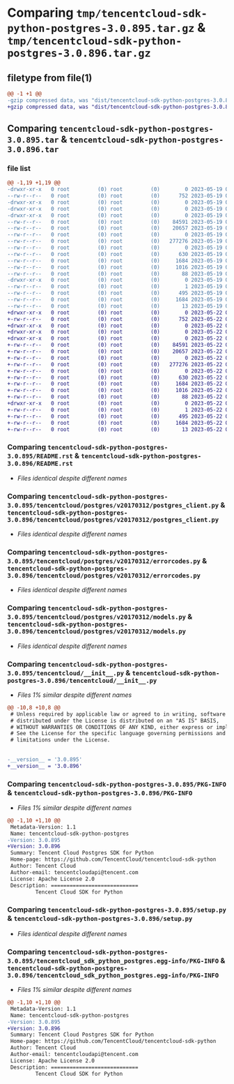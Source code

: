 # Comparing `tmp/tencentcloud-sdk-python-postgres-3.0.895.tar.gz` & `tmp/tencentcloud-sdk-python-postgres-3.0.896.tar.gz`

## filetype from file(1)

```diff
@@ -1 +1 @@
-gzip compressed data, was "dist/tencentcloud-sdk-python-postgres-3.0.895.tar", last modified: Fri May 19 02:57:12 2023, max compression
+gzip compressed data, was "dist/tencentcloud-sdk-python-postgres-3.0.896.tar", last modified: Mon May 22 00:29:27 2023, max compression
```

## Comparing `tencentcloud-sdk-python-postgres-3.0.895.tar` & `tencentcloud-sdk-python-postgres-3.0.896.tar`

### file list

```diff
@@ -1,19 +1,19 @@
-drwxr-xr-x   0 root         (0) root         (0)        0 2023-05-19 02:57:12.000000 tencentcloud-sdk-python-postgres-3.0.895/
--rw-r--r--   0 root         (0) root         (0)      752 2023-05-19 02:57:12.000000 tencentcloud-sdk-python-postgres-3.0.895/README.rst
-drwxr-xr-x   0 root         (0) root         (0)        0 2023-05-19 02:57:12.000000 tencentcloud-sdk-python-postgres-3.0.895/tencentcloud/
-drwxr-xr-x   0 root         (0) root         (0)        0 2023-05-19 02:57:12.000000 tencentcloud-sdk-python-postgres-3.0.895/tencentcloud/postgres/
-drwxr-xr-x   0 root         (0) root         (0)        0 2023-05-19 02:57:12.000000 tencentcloud-sdk-python-postgres-3.0.895/tencentcloud/postgres/v20170312/
--rw-r--r--   0 root         (0) root         (0)    84591 2023-05-19 02:57:12.000000 tencentcloud-sdk-python-postgres-3.0.895/tencentcloud/postgres/v20170312/postgres_client.py
--rw-r--r--   0 root         (0) root         (0)    20657 2023-05-19 02:57:12.000000 tencentcloud-sdk-python-postgres-3.0.895/tencentcloud/postgres/v20170312/errorcodes.py
--rw-r--r--   0 root         (0) root         (0)        0 2023-05-19 02:57:12.000000 tencentcloud-sdk-python-postgres-3.0.895/tencentcloud/postgres/v20170312/__init__.py
--rw-r--r--   0 root         (0) root         (0)   277276 2023-05-19 02:57:12.000000 tencentcloud-sdk-python-postgres-3.0.895/tencentcloud/postgres/v20170312/models.py
--rw-r--r--   0 root         (0) root         (0)        0 2023-05-19 02:57:12.000000 tencentcloud-sdk-python-postgres-3.0.895/tencentcloud/postgres/__init__.py
--rw-r--r--   0 root         (0) root         (0)      630 2023-05-19 02:57:12.000000 tencentcloud-sdk-python-postgres-3.0.895/tencentcloud/__init__.py
--rw-r--r--   0 root         (0) root         (0)     1684 2023-05-19 02:57:12.000000 tencentcloud-sdk-python-postgres-3.0.895/PKG-INFO
--rw-r--r--   0 root         (0) root         (0)     1016 2023-05-19 02:57:12.000000 tencentcloud-sdk-python-postgres-3.0.895/setup.py
--rw-r--r--   0 root         (0) root         (0)       88 2023-05-19 02:57:12.000000 tencentcloud-sdk-python-postgres-3.0.895/setup.cfg
-drwxr-xr-x   0 root         (0) root         (0)        0 2023-05-19 02:57:12.000000 tencentcloud-sdk-python-postgres-3.0.895/tencentcloud_sdk_python_postgres.egg-info/
--rw-r--r--   0 root         (0) root         (0)        1 2023-05-19 02:57:12.000000 tencentcloud-sdk-python-postgres-3.0.895/tencentcloud_sdk_python_postgres.egg-info/dependency_links.txt
--rw-r--r--   0 root         (0) root         (0)      495 2023-05-19 02:57:12.000000 tencentcloud-sdk-python-postgres-3.0.895/tencentcloud_sdk_python_postgres.egg-info/SOURCES.txt
--rw-r--r--   0 root         (0) root         (0)     1684 2023-05-19 02:57:12.000000 tencentcloud-sdk-python-postgres-3.0.895/tencentcloud_sdk_python_postgres.egg-info/PKG-INFO
--rw-r--r--   0 root         (0) root         (0)       13 2023-05-19 02:57:12.000000 tencentcloud-sdk-python-postgres-3.0.895/tencentcloud_sdk_python_postgres.egg-info/top_level.txt
+drwxr-xr-x   0 root         (0) root         (0)        0 2023-05-22 00:29:27.000000 tencentcloud-sdk-python-postgres-3.0.896/
+-rw-r--r--   0 root         (0) root         (0)      752 2023-05-22 00:29:26.000000 tencentcloud-sdk-python-postgres-3.0.896/README.rst
+drwxr-xr-x   0 root         (0) root         (0)        0 2023-05-22 00:29:27.000000 tencentcloud-sdk-python-postgres-3.0.896/tencentcloud/
+drwxr-xr-x   0 root         (0) root         (0)        0 2023-05-22 00:29:27.000000 tencentcloud-sdk-python-postgres-3.0.896/tencentcloud/postgres/
+drwxr-xr-x   0 root         (0) root         (0)        0 2023-05-22 00:29:27.000000 tencentcloud-sdk-python-postgres-3.0.896/tencentcloud/postgres/v20170312/
+-rw-r--r--   0 root         (0) root         (0)    84591 2023-05-22 00:29:26.000000 tencentcloud-sdk-python-postgres-3.0.896/tencentcloud/postgres/v20170312/postgres_client.py
+-rw-r--r--   0 root         (0) root         (0)    20657 2023-05-22 00:29:26.000000 tencentcloud-sdk-python-postgres-3.0.896/tencentcloud/postgres/v20170312/errorcodes.py
+-rw-r--r--   0 root         (0) root         (0)        0 2023-05-22 00:29:26.000000 tencentcloud-sdk-python-postgres-3.0.896/tencentcloud/postgres/v20170312/__init__.py
+-rw-r--r--   0 root         (0) root         (0)   277276 2023-05-22 00:29:26.000000 tencentcloud-sdk-python-postgres-3.0.896/tencentcloud/postgres/v20170312/models.py
+-rw-r--r--   0 root         (0) root         (0)        0 2023-05-22 00:29:26.000000 tencentcloud-sdk-python-postgres-3.0.896/tencentcloud/postgres/__init__.py
+-rw-r--r--   0 root         (0) root         (0)      630 2023-05-22 00:29:26.000000 tencentcloud-sdk-python-postgres-3.0.896/tencentcloud/__init__.py
+-rw-r--r--   0 root         (0) root         (0)     1684 2023-05-22 00:29:27.000000 tencentcloud-sdk-python-postgres-3.0.896/PKG-INFO
+-rw-r--r--   0 root         (0) root         (0)     1016 2023-05-22 00:29:26.000000 tencentcloud-sdk-python-postgres-3.0.896/setup.py
+-rw-r--r--   0 root         (0) root         (0)       88 2023-05-22 00:29:27.000000 tencentcloud-sdk-python-postgres-3.0.896/setup.cfg
+drwxr-xr-x   0 root         (0) root         (0)        0 2023-05-22 00:29:27.000000 tencentcloud-sdk-python-postgres-3.0.896/tencentcloud_sdk_python_postgres.egg-info/
+-rw-r--r--   0 root         (0) root         (0)        1 2023-05-22 00:29:27.000000 tencentcloud-sdk-python-postgres-3.0.896/tencentcloud_sdk_python_postgres.egg-info/dependency_links.txt
+-rw-r--r--   0 root         (0) root         (0)      495 2023-05-22 00:29:27.000000 tencentcloud-sdk-python-postgres-3.0.896/tencentcloud_sdk_python_postgres.egg-info/SOURCES.txt
+-rw-r--r--   0 root         (0) root         (0)     1684 2023-05-22 00:29:27.000000 tencentcloud-sdk-python-postgres-3.0.896/tencentcloud_sdk_python_postgres.egg-info/PKG-INFO
+-rw-r--r--   0 root         (0) root         (0)       13 2023-05-22 00:29:27.000000 tencentcloud-sdk-python-postgres-3.0.896/tencentcloud_sdk_python_postgres.egg-info/top_level.txt
```

### Comparing `tencentcloud-sdk-python-postgres-3.0.895/README.rst` & `tencentcloud-sdk-python-postgres-3.0.896/README.rst`

 * *Files identical despite different names*

### Comparing `tencentcloud-sdk-python-postgres-3.0.895/tencentcloud/postgres/v20170312/postgres_client.py` & `tencentcloud-sdk-python-postgres-3.0.896/tencentcloud/postgres/v20170312/postgres_client.py`

 * *Files identical despite different names*

### Comparing `tencentcloud-sdk-python-postgres-3.0.895/tencentcloud/postgres/v20170312/errorcodes.py` & `tencentcloud-sdk-python-postgres-3.0.896/tencentcloud/postgres/v20170312/errorcodes.py`

 * *Files identical despite different names*

### Comparing `tencentcloud-sdk-python-postgres-3.0.895/tencentcloud/postgres/v20170312/models.py` & `tencentcloud-sdk-python-postgres-3.0.896/tencentcloud/postgres/v20170312/models.py`

 * *Files identical despite different names*

### Comparing `tencentcloud-sdk-python-postgres-3.0.895/tencentcloud/__init__.py` & `tencentcloud-sdk-python-postgres-3.0.896/tencentcloud/__init__.py`

 * *Files 1% similar despite different names*

```diff
@@ -10,8 +10,8 @@
 # Unless required by applicable law or agreed to in writing, software
 # distributed under the License is distributed on an "AS IS" BASIS,
 # WITHOUT WARRANTIES OR CONDITIONS OF ANY KIND, either express or implied.
 # See the License for the specific language governing permissions and
 # limitations under the License.
 
 
-__version__ = '3.0.895'
+__version__ = '3.0.896'
```

### Comparing `tencentcloud-sdk-python-postgres-3.0.895/PKG-INFO` & `tencentcloud-sdk-python-postgres-3.0.896/PKG-INFO`

 * *Files 1% similar despite different names*

```diff
@@ -1,10 +1,10 @@
 Metadata-Version: 1.1
 Name: tencentcloud-sdk-python-postgres
-Version: 3.0.895
+Version: 3.0.896
 Summary: Tencent Cloud Postgres SDK for Python
 Home-page: https://github.com/TencentCloud/tencentcloud-sdk-python
 Author: Tencent Cloud
 Author-email: tencentcloudapi@tencent.com
 License: Apache License 2.0
 Description: ============================
         Tencent Cloud SDK for Python
```

### Comparing `tencentcloud-sdk-python-postgres-3.0.895/setup.py` & `tencentcloud-sdk-python-postgres-3.0.896/setup.py`

 * *Files identical despite different names*

### Comparing `tencentcloud-sdk-python-postgres-3.0.895/tencentcloud_sdk_python_postgres.egg-info/PKG-INFO` & `tencentcloud-sdk-python-postgres-3.0.896/tencentcloud_sdk_python_postgres.egg-info/PKG-INFO`

 * *Files 1% similar despite different names*

```diff
@@ -1,10 +1,10 @@
 Metadata-Version: 1.1
 Name: tencentcloud-sdk-python-postgres
-Version: 3.0.895
+Version: 3.0.896
 Summary: Tencent Cloud Postgres SDK for Python
 Home-page: https://github.com/TencentCloud/tencentcloud-sdk-python
 Author: Tencent Cloud
 Author-email: tencentcloudapi@tencent.com
 License: Apache License 2.0
 Description: ============================
         Tencent Cloud SDK for Python
```


